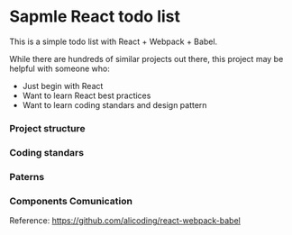 # Sapmle React todo list

This is a simple todo list with React + Webpack + Babel.

While there are hundreds of similar projects out there, this project may be helpful with someone who:

* Just begin with React
* Want to learn React best practices
* Want to learn coding standars and design pattern

### Project structure

### Coding standars

### Paterns

### Components Comunication

Reference: https://github.com/alicoding/react-webpack-babel